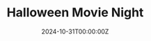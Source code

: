 ---
display_title: "Halloween Movie Night"
title: "Halloween Movie Night"
date: 2024-10-31T00:00:00Z
draft: false
layout: event
poster: "images/event_posters/2024-2025/halloween-movie-night.png"
poster_cover: "contain"
poster_position: "center"
short_description: "Celebrate Halloween with a spooky movie and free snacks!"
start_time: "6:00 - 9:00 PM EST"
location: "HP 5345"
location_link: "https://carleton.ca/campus/buildings/herzberg-laboratories/"
background: "images/orientation2018-min.jpeg"
publishdate: 2024-10-27
---